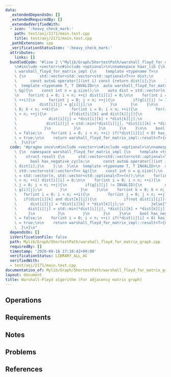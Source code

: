 ```yaml
---
data:
  _extendedDependsOn: []
  _extendedRequiredBy: []
  _extendedVerifiedWith:
  - icon: ':heavy_check_mark:'
    path: test/aoj/2171/main.test.cpp
    title: test/aoj/2171/main.test.cpp
  _pathExtension: cpp
  _verificationStatusIcon: ':heavy_check_mark:'
  attributes:
    links: []
  bundledCode: "#line 2 \"Mylib/Graph/ShortestPath/warshall_floyd_for_matrix_graph.cpp\"\
    \n#include <vector>\n#include <optional>\n\nnamespace haar_lib {\n  namespace\
    \ warshall_floyd_for_matrix_impl {\n    template <typename T>\n    struct result\
    \ {\n      std::vector<std::vector<std::optional<T>>> dist;\n      bool has_negative_cycle;\n\
    \      const auto& operator[](int i) const {return dist[i];}\n    };\n  }\n\n\
    \  template <typename T, T INVALID>\n  auto warshall_floyd_for_matrix(const std::vector<std::vector<T>>\
    \ &g){\n    const int n = g.size();\n    auto dist = std::vector(n, std::vector<std::optional<T>>(n));\n\
    \n    for(int i = 0; i < n; ++i) dist[i][i] = 0;\n\n    for(int i = 0; i < n;\
    \ ++i){\n      for(int j = 0; j < n; ++j){\n        if(g[i][j] != INVALID){\n\
    \          dist[i][j] = g[i][j];\n        }\n      }\n    }\n\n    for(int k =\
    \ 0; k < n; ++k){\n      for(int i = 0; i < n; ++i){\n        for(int j = 0; j\
    \ < n; ++j){\n          if(dist[i][k] and dist[k][j]){\n            if(not dist[i][j]){\n\
    \              dist[i][j] = *dist[i][k] + *dist[k][j];\n            }else{\n \
    \             dist[i][j] = std::min(*dist[i][j], *dist[i][k] + *dist[k][j]);\n\
    \            }\n          }\n        }\n      }\n    }\n\n    bool has_negative_cycle\
    \ = false;\n    for(int i = 0; i < n; ++i) if(*dist[i][i] < 0) has_negative_cycle\
    \ = true;\n\n    return warshall_floyd_for_matrix_impl::result<T>{dist, has_negative_cycle};\n\
    \  }\n}\n"
  code: "#pragma once\n#include <vector>\n#include <optional>\n\nnamespace haar_lib\
    \ {\n  namespace warshall_floyd_for_matrix_impl {\n    template <typename T>\n\
    \    struct result {\n      std::vector<std::vector<std::optional<T>>> dist;\n\
    \      bool has_negative_cycle;\n      const auto& operator[](int i) const {return\
    \ dist[i];}\n    };\n  }\n\n  template <typename T, T INVALID>\n  auto warshall_floyd_for_matrix(const\
    \ std::vector<std::vector<T>> &g){\n    const int n = g.size();\n    auto dist\
    \ = std::vector(n, std::vector<std::optional<T>>(n));\n\n    for(int i = 0; i\
    \ < n; ++i) dist[i][i] = 0;\n\n    for(int i = 0; i < n; ++i){\n      for(int\
    \ j = 0; j < n; ++j){\n        if(g[i][j] != INVALID){\n          dist[i][j] =\
    \ g[i][j];\n        }\n      }\n    }\n\n    for(int k = 0; k < n; ++k){\n   \
    \   for(int i = 0; i < n; ++i){\n        for(int j = 0; j < n; ++j){\n       \
    \   if(dist[i][k] and dist[k][j]){\n            if(not dist[i][j]){\n        \
    \      dist[i][j] = *dist[i][k] + *dist[k][j];\n            }else{\n         \
    \     dist[i][j] = std::min(*dist[i][j], *dist[i][k] + *dist[k][j]);\n       \
    \     }\n          }\n        }\n      }\n    }\n\n    bool has_negative_cycle\
    \ = false;\n    for(int i = 0; i < n; ++i) if(*dist[i][i] < 0) has_negative_cycle\
    \ = true;\n\n    return warshall_floyd_for_matrix_impl::result<T>{dist, has_negative_cycle};\n\
    \  }\n}\n"
  dependsOn: []
  isVerificationFile: false
  path: Mylib/Graph/ShortestPath/warshall_floyd_for_matrix_graph.cpp
  requiredBy: []
  timestamp: '2020-09-16 17:10:42+09:00'
  verificationStatus: LIBRARY_ALL_AC
  verifiedWith:
  - test/aoj/2171/main.test.cpp
documentation_of: Mylib/Graph/ShortestPath/warshall_floyd_for_matrix_graph.cpp
layout: document
title: Warshall-Floyd algorithm (For adjacency matrix graph)
---
```


## Operations

## Requirements

## Notes

## Problems

## References
